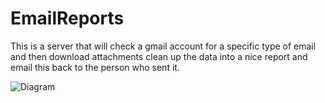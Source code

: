 # EmailReports
This is a server that will check a gmail account for a specific type of email and then download attachments clean up the data into a nice report and email this back to the person who sent it.

![Diagram](https://github.com/arctheowl/EmailReports/EmailReport.svg)
